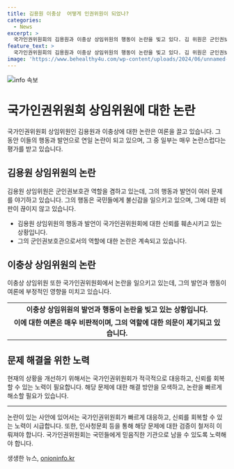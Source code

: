 ```yaml
---
title: 김용원 이충상  어떻게 인권위원이 되었나?
categories:
  - News
excerpt: >
  국가인권위원회의 김용원과 이충상 상임위원의 행동이 논란을 빚고 있다. 김 위원은 군인권보호관으로서 윤승주 사건과 해병대 채모 상병 사망 사건을 둘 다 조사하며 논란을 일으켰다. 또한, 이들은 혐오 발언과 반인권적 행태로 논란을 샀고, 후임 위원장 임명을 노리고 있다는 추측도 제기된다. 이들의 인사 과정과 검증에 대한 문제도 제기되고 있어, 제도적 개선책이 요구되고 있다. 
feature_text: >
  국가인권위원회의 김용원과 이충상 상임위원의 행동이 논란을 빚고 있다. 김 위원은 군인권보호관으로서 윤승주 사건과 해병대 채모 상병 사망 사건을 둘 다 조사하며 논란을 일으켰다. 또한, 이들은 혐오 발언과 반인권적 행태로 논란을 샀고, 후임 위원장 임명을 노리고 있다는 추측도 제기된다. 이들의 인사 과정과 검증에 대한 문제도 제기되고 있어, 제도적 개선책이 요구되고 있다. 
image: 'https://www.behealthy4u.com/wp-content/uploads/2024/06/unnamed-file.png'
---
```


<p><img src="https://www.behealthy4u.com/wp-content/uploads/2024/06/unnamed-file.png" alt="info 속보" /></p>

<h1 data-ke-size="size36">국가인권위원회 상임위원에 대한 논란</h1>

<p data-ke-size="size16">국가인권위원회 상임위원인 김용원과 이충상에 대한 논란은 여론을 끌고 있습니다. 그 동안 이들의 행동과 발언으로 연일 논란이 되고 있으며, 그 중 일부는 매우 논란스럽다는 평가를 받고 있습니다.</p>

<h2 data-ke-size="size24">김용원 상임위원의 논란</h2>

<p data-ke-size="size16">김용원 상임위원은 군인권보호관 역할을 겸하고 있는데, 그의 행동과 발언이 여러 문제를 야기하고 있습니다. 그의 행동은 국민들에게 불신감을 일으키고 있으며, 그에 대한 비판이 끊이지 않고 있습니다.</p>

<ul>
  <li>김용원 상임위원의 행동과 발언이 국가인권위원회에 대한 신뢰를 훼손시키고 있는 상황입니다.</li>
  <li>그의 군인권보호관으로서의 역할에 대한 논란은 계속되고 있습니다.</li>
</ul>

<h2 data-ke-size="size24">이충상 상임위원의 논란</h2>

<p data-ke-size="size16">이충상 상임위원 또한 국가인권위원회에서 논란을 일으키고 있는데, 그의 발언과 행동이 여론에 부정적인 영향을 미치고 있습니다.</p>

<table>
  <tr>
    <td style="text-align: center; height: 17px;"><b>이충상 상임위원의 발언과 행동이 논란을 빚고 있는 상황입니다.</b></td>
  </tr>
  <tr>
    <td style="text-align: center; height: 17px;"><b>이에 대한 여론은 매우 비판적이며, 그의 역할에 대한 의문이 제기되고 있습니다.</b></td>
  </tr>
</table>

<h2 data-ke-size="size24">문제 해결을 위한 노력</h2>

<p data-ke-size="size16">현재의 상황을 개선하기 위해서는 국가인권위원회가 적극적으로 대응하고, 신뢰를 회복할 수 있는 노력이 필요합니다. 해당 문제에 대한 해결 방안을 모색하고, 논란을 빠르게 해소할 필요가 있습니다.</p>

<hr>

<p data-ke-size="size16">논란이 있는 사안에 있어서는 국가인권위원회가 빠르게 대응하고, 신뢰를 회복할 수 있는 노력이 시급합니다. 또한, 인사청문회 등을 통해 해당 문제에 대한 검증이 철저히 이뤄져야 합니다. 국가인권위원회는 국민들에게 믿음직한 기관으로 남을 수 있도록 노력해야 합니다. </p>
생생한 뉴스, <a href="https://onioninfo.kr" rel="dofollow">onioninfo.kr</a>


